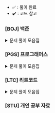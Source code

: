 - ✅ : 풀이 완료
- ✔️ : 코드 참고

### [BOJ] 백준

<details>
	<summary>문제 풀이 모음집</summary>
  </br>
  
  |코드 번호|이름|난이도|풀이 코드|풀이 시간|풀이 유형|상태|
  |:------:|:------|:------:|:------|:------|:------|:------:|
  |**_9012_**|[괄호](https://www.acmicpc.net/problem/9012)|실버 4|[9012_괄호.py](./[BOJ]/9012_괄호.py)|00:00:00.00|`자료 구조` `스택`|✅|
  |**_10845_**|[큐](https://www.acmicpc.net/problem/10845)|실버 4|[10845_큐.py](./[BOJ]/10845_큐.py)| 00:25:45.65|`자료 구조` `큐`|✅|
  |**_1966_**|[프린터 큐](https://www.acmicpc.net/problem/1966)|실버 3|[1966_프린터큐.py](./[BOJ]/1966_프린터큐.py)|00:43:12.57|`자료 구조` `시뮬레이션` `큐`|✅|
  |**_11279_**|[최대 힙](https://www.acmicpc.net/problem/11279)|실버 2|[11279_최대힙.py](./[BOJ]/11279_최대힙.py)|00:21:44.68|`자료 구조` `우선순위 큐`|✅|
  |**_2178_**|[미로 탐색](https://www.acmicpc.net/problem/2178)|실버 1|[2178_미로탐색.py](./[BOJ]/2178_미로탐색.py)|00:55:00.00|`BFS`|✔️|
  |**_10799_**|[쇠 막대기](https://www.acmicpc.net/problem/10799)|실버 2|[10799_쇠막대기.py](./[BOJ]/10799_쇠막대기.py)|00:32:38.23|`자료 구조` `스택`|✅|
  |**_2504_**|[괄호의 값](https://www.acmicpc.net/problem/2504)|골드 5|[2504_괄호의값.py](./[BOJ]/2504_괄호의값.py)|01:21:07.09|`자료 구조` `스택`|✔️|
  |**_1158_**|[요세푸스 문제](https://www.acmicpc.net/problem/1158)|실버 4|[1158_요세푸스문제.py](./[BOJ]/1158_요세푸스문제.py)|00:27:52.17|`자료 구조` `큐`|✅|
  |**_1874_**|[스택 수열](https://www.acmicpc.net/problem/1874)|실버 2|[1874_스택수열.py](./[BOJ]/1874_스택수열.py)|00:48:17.79|`자료 구조` `스택`|✅|
  |**_1260_**|[DFS와 BFS](https://www.acmicpc.net/problem/1260)|실버 2|[1260_DFS와BFS.py](./[BOJ]/1260_DFS와BFS.py)|00:37:50.13|`DFS` `BFS`|✅|
  |**_21922_**|[학부 연구생 민상](https://www.acmicpc.net/problem/21922)|골드 5|[21922_학부연구생민상.py](./[BOJ]/21922_학부연구생민상.py)|01:55:29.28 |`BFS` `시뮬레이션`|✅|
  |**_9663_**|[N-Queen](https://www.acmicpc.net/problem/9663)|골드 4|[9663_N-Queen.py](./[BOJ]/9663_N-Queen.py)|02:00:00.00|`브루트포스 알고리즘` `백트래킹`|✔️|
  |**_2606_**|[바이러스](https://www.acmicpc.net/problem/2606)|실버 3|[2606_바이러스.py](./[BOJ]/2606_바이러스.py)|00:29:03.63|`BFS`|✅|
  |**_1012_**|[유기농 배추](https://www.acmicpc.net/problem/1012)|실버 2|[1012_유기농배추.py](./[BOJ]/1012_유기농배추.py)|01:03:09.25|`BFS`|✔️|
  |**_15649_**|[N과 M(1)](https://www.acmicpc.net/problem/15649)|실버 3|[15649_N과M(1).py](./[BOJ]/15649_N과M(1).py)|00:29:03.63|`백트래킹`|✅|
  |**_10971_**|[외판원 순회2](https://www.acmicpc.net/problem/10971)|실버 2|[10971_외판원순회2.py](./[BOJ]/10971_외판원순회2.py)|01:12:00.00|`브루트포스 알고리즘` `백트래킹`|✔️|
  |**_14712_**|[넴모넴모(Easy)](https://www.acmicpc.net/problem/14712)|골드 5|[14712_넴모넴모(Easy).py](./[BOJ]/14712_넴모넴모(Easy).py)|01:57:58.29|`브루트포스 알고리즘` `백트래킹`|✔️(pypy3 통과)|
  |**_10815_**|[숫자 카드](https://www.acmicpc.net/problem/10815)|실버 5|[10815_숫자카드.py](./[BOJ]/10815_숫자카드.py)|00:32:15.33|`정렬` `이분 탐색`|✅|
  |**_19637_**|[IF문 좀 대신 써줘](https://www.acmicpc.net/problem/19637)|실버 3|[19637_IF문좀대신써줘.py](./[BOJ]/19637_IF문좀대신써줘.py)|00:58:39.62|`이분 탐색`|✅|
  |**_2343_**|[기타 레슨](https://www.acmicpc.net/problem/2343)|실버 1|[2343_기타레슨.py](./[BOJ]/2343_기타레슨.py)|01:30:08.96|`이분 탐색`|✔️|
  |**_1927_**|[최소 힙](https://www.acmicpc.net/problem/1927)|실버 2|[1927_최소힙.py](./[BOJ]/1927_최소힙.py)|00:09:20.02|`자료구조` `우선순위 큐`|✅|
  |**_1789_**|[수들의 합](https://www.acmicpc.net/problem/1789)|실버 5|[1789_수들의합.py](./[BOJ]/1789_수들의합.py)|00:33:12.86|`그리디 알고리즘`|✅|
  |**_2417_**|[정수 제곱근](https://www.acmicpc.net/problem/2417)|실버 4|[2417_정수제곱근.py](./[BOJ]/2417_정수제곱근.py)|01:20:11.53|`이분 탐색`|✅|
  |**_14916_**|[거스름돈](https://www.acmicpc.net/problem/14916)|실버 5|[14916_거스름돈.py](./[BOJ]/14916_거스름돈.py)|00:45:51.43|`동적프로그래밍` `그리디 알고리즘`|✅|
  |**_1010_**|[다리 놓기](https://www.acmicpc.net/problem/1010)|실버 5|[1010_다리놓기.py](./[BOJ]/1010_다리놓기.py)|00:34:47.10|`동적프로그래밍`|✅|
  |**_22871_**|[징검다리 건너기 (large)](https://www.acmicpc.net/problem/22871)|실버 1|[22871_징검다리건너기(large).py](./[BOJ]/22871_징검다리건너기(large).py)|02:00:00.00|`동적프로그래밍` `이분 탐색`|✔️|
  |**_12865_**|[평범한 배낭](https://www.acmicpc.net/problem/12865)|골드 5|[12865_평범한배낭.py](./[BOJ]/12865_평범한배낭.py)|01:04.14.58|`동적프로그래밍`|✔️|
  |**_1931_**|[회의실 배정](https://www.acmicpc.net/problem/1931)|골드 5|[1931_회의실배정.py](./[BOJ]/1931_회의실배정.py)|01:04.14.58|`그리디 알고리즘` `정렬`|✅|
  |**_2839_**|[설탕 배달](https://www.acmicpc.net/problem/2839)|실버 4|[2839_설탕배달.py](./[BOJ]/2839_설탕배달.py)|00:37.48.18|`동적프로그래밍` `그리디 알고리즘`|✅|
  |**_19598_**|[최소 회의실 개수](https://www.acmicpc.net/problem/19598)|골드 5|[19598_최소회의실개수.py](./[BOJ]/19598_최소회의실개수.py)|01:18.14.17|`그리디 알고리즘` `정렬` `우선순위 큐`|✅|
  |**_1463_**|[1로 만들기](https://www.acmicpc.net/problem/1463)|실버 3|[1463_1로만들기.py](./[BOJ]/1463_1로만들기.py)|00:34:01.25|`동적프로그래밍`|✅|
  |**_15486_**|[퇴사2](https://www.acmicpc.net/problem/15486)|골드 5|[15486_퇴사2.py](./[BOJ]/15486_퇴사2.py)|01:13:04.50|`동적프로그래밍`|✅|
  |**_12852_**|[1로 만들기2](https://www.acmicpc.net/problem/12852)|실버 1|[12852_1로만들기2.py](./[BOJ]/12852_1로만들기2.py)|00:55:08.40|`동적프로그래밍`|✅|
  |**_20436_**|[ZOAC3](https://www.acmicpc.net/problem/20436)|실버 4|[20436_ZOAC3.py](./[BOJ]/20436_ZOAC3.py)|00:49:28.07|`구현` `시뮬레이션`|✅|
  |**_18352_**|[특정 거리의 도시 찾기](https://www.acmicpc.net/problem/18352)|실버 2|[18352_특정거리의도시찾기.py](./[BOJ]/18352_특정거리의도시찾기.py)|01:09:42.52|`BFS` `다익스트라`|✅|
  |**_11403_**|[경로 찾기](https://www.acmicpc.net/problem/11403)|실버 1|[11403_경로찾기.py](./[BOJ]/11403_경로찾기.py)|00:51:26.15|`BFS` `최단 경로`|✅|
  |**_14503_**|[로봇 청소기](https://www.acmicpc.net/problem/14503)|골드 5|[14503_로봇청소기.py](./[BOJ]/14503_로봇청소기.py)|01:07:24.05|`구현` `시뮬레이션`|✅|
</details>

### [PGS] 프로그래머스

<details>
	<summary>문제 풀이 모음집</summary>
  </br>
  
  |코드 번호|이름|난이도|풀이 코드|풀이 시간|풀이 유형|상태|
  |:------:|:------|:------:|:------|:------|:------|:------:|
  |**_92343_**|[양과 늑대](https://school.programmers.co.kr/learn/courses/30/lessons/92343)|Lv 3|[92343_양과늑대.py](./[PGS]/92343_양과늑대.py)|01:02:40.45|`완전 탐색` `백트래킹`|✅|
  |**_42584_**|[주식 가격](https://school.programmers.co.kr/learn/courses/30/lessons/42584)|Lv 2|[42584_주식가격.py](./[PGS]/42584_주식가격.py)|00:32:04.89|`스택` `큐`|✅|
  |**_42626_**|[더 맵게](https://school.programmers.co.kr/learn/courses/30/lessons/42626)|Lv 2|[42626_더맵게.py](./[PGS]/42626_더맵게.py)|00:20:48.97|`힙`|✅|
  |**_84021_**|[퍼즐 조각 채우기](https://school.programmers.co.kr/learn/courses/30/lessons/84021)|Lv 3|[84021_퍼즐조각채우기.py](./[PGS]/84021_퍼즐조각채우기.py)|02:00:00.00|`BFS` `구현`|✅|
</details>

### [LTC] 리트코드

<details>
	<summary>문제 풀이 모음집</summary>
  </br>
  
  |코드 번호|이름|난이도|풀이 코드|풀이 시간|풀이 유형|상태|
  |:------:|:------|:------:|:------|:------|:------|:------:|
</details>

### [STU] 개인 공부 자료
